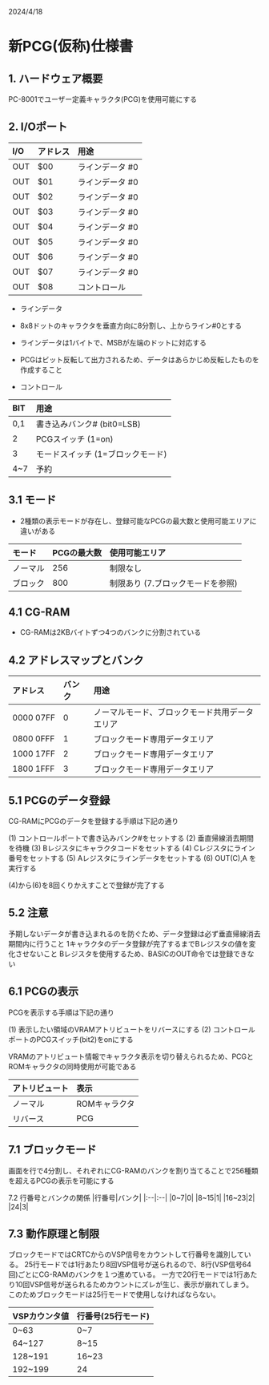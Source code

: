2024/4/18

# 新PCG(仮称)仕様書


## 1. ハードウェア概要
PC-8001でユーザー定義キャラクタ(PCG)を使用可能にする


## 2. I/Oポート

|I/O|アドレス|用途|
|:--|:--|:--|
|OUT|$00|ラインデータ #0|
|OUT|$01|ラインデータ #0|
|OUT|$02|ラインデータ #0|
|OUT|$03|ラインデータ #0|
|OUT|$04|ラインデータ #0|
|OUT|$05|ラインデータ #0|
|OUT|$06|ラインデータ #0|
|OUT|$07|ラインデータ #0|
|OUT|$08|コントロール|


- ラインデータ
 - 8x8ドットのキャラクタを垂直方向に8分割し、上からライン#0とする
 - ラインデータは1バイトで、MSBが左端のドットに対応する
 - PCGはビット反転して出力されるため、データはあらかじめ反転したものを作成すること

- コントロール

 |BIT|用途|
|:--|:--|
|0,1|書き込みバンク# (bit0=LSB)|
|2|PCGスイッチ (1=on)|
|3|モードスイッチ (1=ブロックモード)|
|4~7|予約|


## 3.1 モード
- 2種類の表示モードが存在し、登録可能なPCGの最大数と使用可能エリアに違いがある

|モード|PCGの最大数|使用可能エリア|
|:--|:--|:--|
|ノーマル|256|制限なし|
|ブロック|800|制限あり (7.ブロックモードを参照)|


## 4.1 CG-RAM
- CG-RAMは2KBバイトずつ4つのバンクに分割されている

## 4.2 アドレスマップとバンク
|アドレス|バンク|用途|
|:--|:--|:--|
|$0000~$07FF|0|ノーマルモード、ブロックモード共用データエリア|
|$0800~$0FFF|1|ブロックモード専用データエリア|
|$1000~$17FF|2|ブロックモード専用データエリア|
|$1800~$1FFF|3|ブロックモード専用データエリア|


## 5.1 PCGのデータ登録
CG-RAMにPCGのデータを登録する手順は下記の通り

(1) コントロールポートで書き込みバンク#をセットする
(2) 垂直帰線消去期間を待機
(3) Bレジスタにキャラクタコードをセットする
(4) Cレジスタにライン番号をセットする
(5) Aレジスタにラインデータをセットする
(6) OUT(C),A を実行する

(4)から(6)を8回くりかえすことで登録が完了する

## 5.2 注意
予期しないデータが書き込まれるのを防ぐため、データ登録は必ず垂直帰線消去期間内に行うこと
1キャラクタのデータ登録が完了するまでBレジスタの値を変化させないこと
Bレジスタを使用するため、BASICのOUT命令では登録できない


## 6.1 PCGの表示
PCGを表示する手順は下記の通り

(1) 表示したい領域のVRAMアトリビュートをリバースにする
(2) コントロールポートのPCGスイッチ(bit2)をonにする

VRAMのアトリビュート情報でキャラクタ表示を切り替えられるため、PCGとROMキャラクタの同時使用が可能である

|アトリビュート|表示|
|:--|:--|
|ノーマル|ROMキャラクタ|
|リバース|PCG|


## 7.1 ブロックモード
画面を行で4分割し、それぞれにCG-RAMのバンクを割り当てることで256種類を超えるPCGの表示を可能にする

7.2 行番号とバンクの関係
|行番号|バンク|
|:--|:--|
|0~7|0|
|8~15|1|
|16~23|2|
|24|3|

## 7.3 動作原理と制限
ブロックモードではCRTCからのVSP信号をカウントして行番号を識別している。
25行モードでは1行あたり8回VSP信号が送られるので、8行(VSP信号64回)ごとにCG-RAMのバンクを１つ進めている。
一方で20行モードでは1行あたり10回VSP信号が送られるためカウントにズレが生じ、表示が崩れてしまう。
このためブロックモードは25行モードで使用しなければならない。

|VSPカウンタ値|行番号(25行モード)|
|:--|:--|
|0~63|0~7|
|64~127|8~15|
|128~191|16~23|
|192~199|24|



